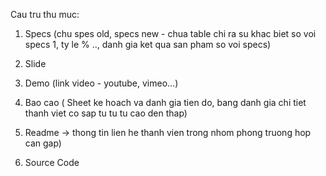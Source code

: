 Cau tru thu muc:

1) Specs (chu spes old, specs new - chua table chi ra su khac biet so voi specs 1, ty le % .., danh gia ket qua san pham so voi specs)

2) Slide

3) Demo (link video - youtube, vimeo...)

4) Bao cao ( Sheet ke hoach va danh gia tien do, bang danh gia chi tiet thanh viet co sap tu tu tu cao den thap)

5) Readme -> thong tin lien he thanh vien trong nhom phong truong hop can gap)

6) Source Code

